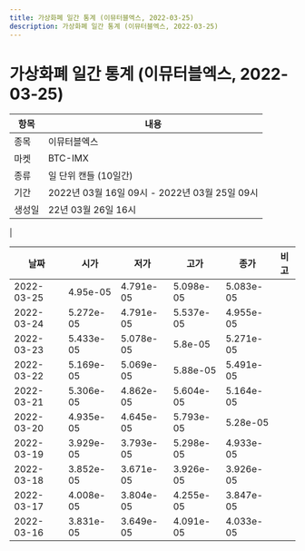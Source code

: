 ```yaml
---
title: 가상화폐 일간 통계 (이뮤터블엑스, 2022-03-25)
description: 가상화폐 일간 통계 (이뮤터블엑스, 2022-03-25)
---
```


가상화폐 일간 통계 (이뮤터블엑스, 2022-03-25)
===

|항목|내용|
|--|--|
|종목|이뮤터블엑스|
|마켓|BTC-IMX|
|종류|일 단위 캔들 (10일간)|
|기간|2022년 03월 16일 09시 - 2022년 03월 25일 09시|
|생성일|22년 03월 26일 16시|
|

|날짜|시가|저가|고가|종가|비고|
|--|--|--|--|--|--|
|2022-03-25|4.95e-05|4.791e-05|5.098e-05|5.083e-05|    |
|2022-03-24|5.272e-05|4.791e-05|5.537e-05|4.955e-05|    |
|2022-03-23|5.433e-05|5.078e-05|5.8e-05|5.271e-05|    |
|2022-03-22|5.169e-05|5.069e-05|5.88e-05|5.491e-05|    |
|2022-03-21|5.306e-05|4.862e-05|5.604e-05|5.164e-05|    |
|2022-03-20|4.935e-05|4.645e-05|5.793e-05|5.28e-05|    |
|2022-03-19|3.929e-05|3.793e-05|5.298e-05|4.933e-05|    |
|2022-03-18|3.852e-05|3.671e-05|3.926e-05|3.926e-05|    |
|2022-03-17|4.008e-05|3.804e-05|4.255e-05|3.847e-05|    |
|2022-03-16|3.831e-05|3.649e-05|4.091e-05|4.033e-05|    |

